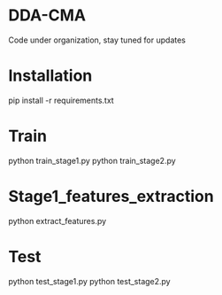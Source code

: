 # DDA-CMA
Code under organization, stay tuned for updates
# Installation
pip install -r requirements.txt
# Train
python train_stage1.py 
python train_stage2.py 
# Stage1_features_extraction
python extract_features.py
# Test
python test_stage1.py 
python test_stage2.py 

